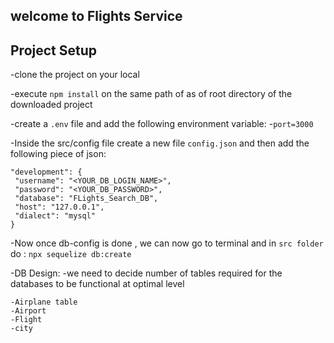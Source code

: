 ## welcome to Flights Service 

   ## Project Setup
   
   -clone the project on your local
   
   -execute `npm install` on the same path of as of root directory 
     of the downloaded project
   
   -create a `.env` file and add the following environment variable:
     -`port=3000`  
   
   -Inside the src/config file create a new file `config.json` and 
   then add the following piece of json:
   ```
   "development": {
    "username": "<YOUR_DB_LOGIN_NAME>",
    "password": "<YOUR_DB_PASSWORD>",
    "database": "FLights_Search_DB",
    "host": "127.0.0.1",
    "dialect": "mysql"
  }

   ```
   
  -Now once db-config is done , we can now go to terminal and in 
   `src folder` do : 
  `npx sequelize db:create`

  -DB Design:
    -we need to decide number of tables required for the databases to be functional at optimal level
    
    -Airplane table
    -Airport
    -Flight
    -city
     

   <!-- -src/
       index.js //server
       models/
       controllers/
       middlewares/
       services/
       utils/
       config/
    -tests/ [later]   
    -static/
    -temp/ -->
